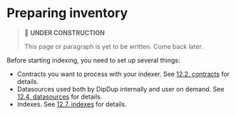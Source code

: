 # Preparing inventory

> 🚧 **UNDER CONSTRUCTION**
>
> This page or paragraph is yet to be written. Come back later.

<!-- TODO: Rewrite this page completely -->

Before starting indexing, you need to set up several things:

* Contracts you want to process with your indexer. See [12.2. contracts](../config/contracts.md) for details.
* Datasources used both by DipDup internally and user on demand. See [12.4. datasources](../config/datasources.md) for details.
* Indexes. See [12.7. indexes](../config/indexes/README.md) for details.
